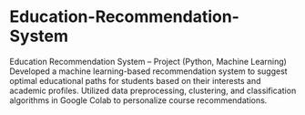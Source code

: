 # Education-Recommendation-System
Education Recommendation System – Project (Python, Machine Learning) Developed a machine learning-based recommendation system to suggest optimal educational paths for students based on their interests and academic profiles. Utilized data preprocessing, clustering, and classification algorithms in Google Colab to personalize course recommendations.
